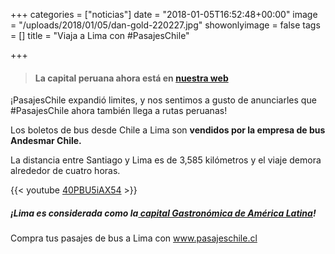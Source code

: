 +++
categories = ["noticias"]
date = "2018-01-05T16:52:48+00:00"
image = "/uploads/2018/01/05/dan-gold-220227.jpg"
showonlyimage = false
tags = []
title = "Viaja a Lima con #PasajesChile"

+++
> #### La **capital peruana ahora está en** [**nuestra web**](https://www.pasajeschile.cl/#!/)

¡PasajesChile expandió limites, y nos sentimos a gusto de anunciarles que #PasajesChile ahora también llega a rutas peruanas!

Los boletos de bus desde Chile a Lima son **vendidos por la empresa de bus Andesmar Chile.** 

La distancia entre Santiago y Lima es de 3,585 kilómetros y el viaje demora alrededor de cuatro horas.

{{< youtube [40PBU5iAX54](https://youtu.be/40PBU5iAX54 "https://youtu.be/40PBU5iAX54") >}}

##### ¡Lima es considerada como la[ capital Gastronómica de América Latina](https://www.viviendoporelmundo.com/lima-la-capital-gastronomica-de-america/)!

Compra tus pasajes de bus a Lima con [www.pasajeschile.cl ](https://www.pasajeschile.cl/#!/)
